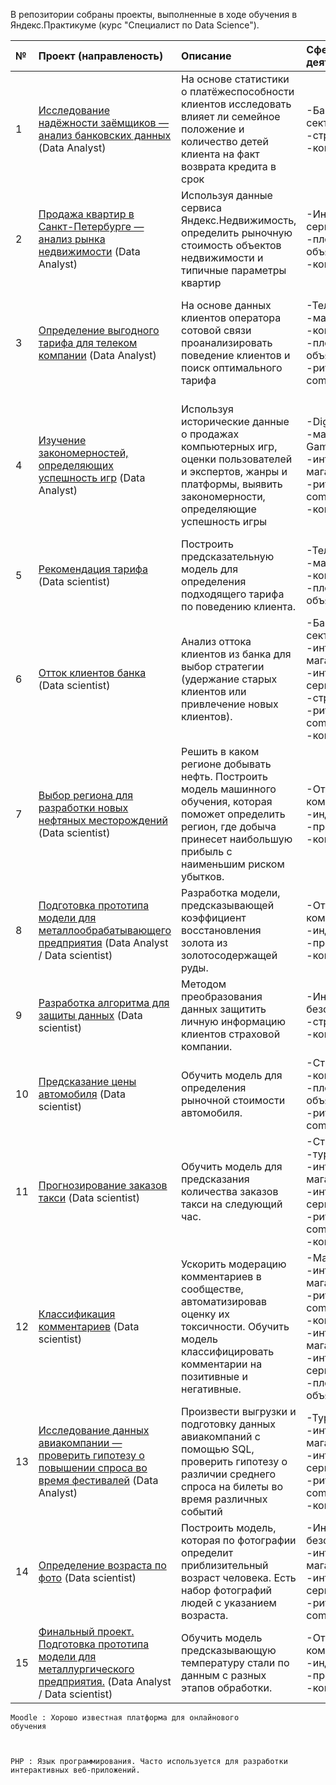 В репозитории собраны проекты, выполненные в ходе обучения в Яндекс.Практикуме (курс "Специалист по Data Science").

| № | Проект (направленость) | Описание | Сфера деятельности | Используемые инструменты |
| :---------------------- | :---------------------- | :---------------------- | :---------------------- | :---------------------- |
1	 |	[Исследование надёжности заёмщиков — анализ банковских данных](https://github.com/Oleg-Volontsevich/Yandex_Practicum_Projects/tree/master/reliability_of_borrowers_analyzing)  (Data Analyst)	 |	На основе статистики о платёжеспособности клиентов исследовать влияет ли семейное положение и количество детей клиента на факт возврата кредита в срок	 |	-Банковский сектор/ФинТех, -страхование, -консалтинг/аудит	 |	Matplotlib, Pandas, PyMystem3, SciKitLearn, SciPy, Seaborn, numpy, лемматизация, предобработка данных	 |
2	 |	[Продажа квартир в Санкт-Петербурге — анализ рынка недвижимости](https://github.com/Oleg-Volontsevich/Yandex_Practicum_Projects/tree/master/apartments_for_sale_analyzing)  (Data Analyst)	 |	Используя данные сервиса Яндекс.Недвижимость, определить рыночную стоимость объектов недвижимости и типичные параметры квартир	 |	-Интернет-сервисы, -площадки объявлений, -консалтинг/аудит	 |	Matplotlib, Pandas, Python, math, визуализация данных, исследовательский анализ данных, предобработка данных	 |
3	 |	[Определение выгодного тарифа для телеком компании](https://github.com/Oleg-Volontsevich/Yandex_Practicum_Projects/tree/master/tarif_analyzing)  (Data Analyst)	 |	На основе данных клиентов оператора сотовой связи проанализировать поведение клиентов и поиск оптимального тарифа	 |	-Телеком, -маркетинг/SEO, -консалтинг/аудит, -площадки объявлений, -ритейл/E-commerce	|	Matplotlib, Pandas, SciPy, Seaborn, math, numpy, описательная статистика, проверка статистических гипотез	 |
4	 |	[Изучение закономерностей, определяющих успешность игр](https://github.com/Oleg-Volontsevich/Yandex_Practicum_Projects/tree/master/successful_games_analysis)  (Data Analyst)	 |	Используя исторические данные о продажах компьютерных игр, оценки пользователей и экспертов, жанры и платформы, выявить закономерности, определяющие успешность игры 	 |	-Digital-агентства, -маркетинг/SEO, -Gamedev, -интернет-магазины, -ритейл/E-commerce, -консалтинг/аудит	 |	Matplotlib, Pandas, SciPy, Seaborn, numpy, исследовательский анализ данных, описательная статистика, предобработка данных, проверка статистических гипотез	|
5	 |	[Рекомендация тарифа](https://github.com/Oleg-Volontsevich/Yandex_Practicum_Projects/tree/master/tariff_choosing_model) (Data scientist)	 |	Построить предсказательную модель для определения подходящего тарифа по поведению клиента.	 |	-Телеком, -маркетинг, -консалтинг/аудит, -площадки объявлений	|	Matplotlib, Pandas, SciPy,Seaborn, math, numpy, sklearn, машинное обучение	 |
6	 |	[Отток клиентов банка](https://github.com/Oleg-Volontsevich/Yandex_Practicum_Projects/tree/master/exited_customers_model) (Data scientist)	 |	Анализ оттока клиентов из банка для выбор стратегии (удержание старых клиентов или привлечение новых клиентов).	 |	-Банковский сектор/ФинТех, -интернет-магазины, -интернет-сервисы, -страхование, -ритейл/E-commerce, -консалтинг/аудит	 |	Matplotlib, Pandas, Seaborn, math, numpy, sklearn, машинное обучение	|
7	 |	[Выбор региона для разработки новых нефтяных месторождений](https://github.com/Oleg-Volontsevich/Yandex_Practicum_Projects/tree/master/losses_risks_in_oil_model) (Data scientist)	 |	Решить в каком регионе добывать нефть. Построить модель машинного обучения, которая поможет определить регион, где добыча принесет наибольшую прибыль с наименьшим риском убытков.	 |	-Отраслевые компании, -индустрия, -промышленность, -консалтинг/аудит	|	Bootstrap, Matplotlib, Pandas, SciPy, Seaborn, math, numpy, sklearn, машинное обучение	 |
8	 |	[Подготовка прототипа модели для металлообрабатывающего предприятия](https://github.com/Oleg-Volontsevich/Yandex_Practicum_Projects/tree/master/gold_recovery_coefficient_model) (Data Analyst / Data scientist)	 |	Разработка модели, предсказывающей коэффициент восстановления золота из золотосодержащей руды.	 |	-Отраслевые компании, -индустрия, -промышленность, -консалтинг/аудит	 |	Matplotlib, Pandas, Seaborn, math, numpy, sklearn, машинное обучение	|
9	 |	[Разработка алгоритма для защиты данных](https://github.com/Oleg-Volontsevich/Yandex_Practicum_Projects/tree/master/personal_data_protecting) (Data scientist)	 |	Методом преобразования данных защитить личную информацию клиентов страховой компании. 	 |	-Информационная безопасность, -страхование, -консалтинг/аудит	|	Pandas, Seaborn, numpy, sklearn, машинное обучение	 |
10	 |	[Предсказание цены автомобиля](https://github.com/Oleg-Volontsevich/Yandex_Practicum_Projects/tree/master/cars_price_model) (Data scientist)	|	Обучить модель для определения рыночной стоимости автомобиля.	 |	-Страховая сфера, -консалтинг/аудит, -площадки объявлений, -ритейл/E-commerce	 |	CatBoost, LightGBM, Pandas, numpy, sklearn, машинное обучение	 |
11	 |	[Прогнозирование заказов такси](https://github.com/Oleg-Volontsevich/Yandex_Practicum_Projects/tree/master/taxi_order_predict_model) (Data scientist)	|	Обучить модель для предсказания количества заказов такси на следующий час.	 |	-Страховая сфера,  -туризм, -интернет-магазины, -интернет-сервисы, -ритейл/E-commerce, -консалтинг аудит	 |	CatBoost, LightGBM, Matplotlib, Pandas, StatsModels, numpy, sklearn, машинное обучение	|
12	 |	[Классификация комментариев](https://github.com/Oleg-Volontsevich/Yandex_Practicum_Projects/tree/master/toxic_comments_text_model) (Data scientist)	|	Ускорить модерацию комментариев в сообществе, автоматизировав оценку их токсичности. Обучить модель классифицировать комментарии на позитивные и негативные.	|	-Маркетинг/SEO, -интернет-магазины, -ритейл/E-commerce, -консалтинг/аудит, -интернет-магазины, -интернет-сервисы, -площадки объявлений	 |	CatBoost, LightGBM, NLTK, Pandas, numpy, sklearn, машинное обучение	 |
13	 |	[Исследование данных авиакомпании — проверить гипотезу о повышении спроса во время фестивалей](https://github.com/Oleg-Volontsevich/Yandex_Practicum_Projects/tree/master/sql_and_airline_analyzing) (Data Analyst)	 |	Произвести выгрузки и подготовку данных авиакомпаний с помощью SQL, проверить гипотезу о различии среднего спроса на билеты во время различных событий	 |	-Туризм, -интернет-магазины, -интернет-сервисы, -ритейл/E-commerce, -консалтинг/аудит	|	Matplotlib, Pandas, Python, SQL, SciPy, проверка статистических гипотез	 |
14	 |	[Определение возраста по фото](https://github.com/Oleg-Volontsevich/Yandex_Practicum_Projects/tree/master/age_by_photo_cv_model) (Data scientist)	|	Построить модель, которая по фотографии определит приблизительный возраст человека. Есть набор фотографий людей с указанием возраста.	|	-Информационная безопасность, -интернет-магазины, -интернет-сервисы, -ритейл/E-commerce, -b2b	 |	Matplotlib, Pandas, Seaborn, keras, компьютерное зрение, машинное обучение	|
15	 |	[Финальный проект. Подготовка прототипа модели для металлургического предприятия.](https://github.com/Oleg-Volontsevich/Yandex_Practicum_Projects/tree/master/project15_metal_industry_temp_pred_model) (Data Analyst / Data scientist)	 |	Обучить модель предсказывающую температуру стали по данным с разных этапов обработки.	 |	-Отраслевые компании, -индустрия, -промышленность, -консалтинг/аудит	|	Matplotlib, Pandas, CatBoost, LightGBM, Seaborn, math, numpy, sklearn, машинное обучение	|


<code>Moodle
:   Хорошо известная платформа для онлайнового обучения

PHP
:   Язык программирования.
    Часто используется для разработки интерактивных веб-приложений.
</code>

